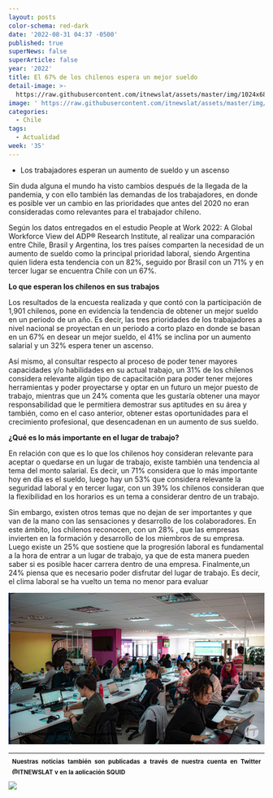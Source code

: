 ```yaml
---
layout: posts
color-schema: red-dark
date: '2022-08-31 04:37 -0500'
published: true
superNews: false
superArticle: false
year: '2022'
title: El 67% de los chilenos espera un mejor sueldo
detail-image: >-
  https://raw.githubusercontent.com/itnewslat/assets/master/img/1024x680/trabajadores-en-agencia-g.jpg
image: ' https://raw.githubusercontent.com/itnewslat/assets/master/img/540x320/trabajadores-en-agencia-p.jpg'
categories:
  - Chile
tags:
  - Actualidad
week: '35'
---
```


- Los trabajadores esperan un aumento de sueldo y un ascenso

 Sin duda alguna el mundo ha visto cambios después de la llegada de la pandemia, y con ello también las demandas de los trabajadores, en donde es posible ver un cambio en las prioridades que antes del 2020 no eran consideradas como relevantes para el trabajador chileno.

Según los datos entregados en el estudio People at Work 2022: A Global Workforce View del ADP® Research Institute, al realizar una comparación entre Chile, Brasil y Argentina, los tres países comparten la necesidad de un aumento de sueldo como la principal prioridad laboral, siendo Argentina quien lidera esta tendencia con un 82%, seguido por Brasil con un 71% y en tercer lugar se encuentra Chile con un 67%. 

**Lo que esperan los chilenos en sus trabajos**

Los resultados de la encuesta realizada y que contó con la participación de 1,901 chilenos, pone en evidencia la tendencia de obtener un mejor sueldo en un periodo de un año. Es decir, las tres prioridades de los trabajadores a nivel nacional se proyectan en un periodo a corto plazo en donde se basan en un 67% en desear un mejor sueldo, el 41% se inclina por un aumento salarial y un 32%  espera tener un ascenso.

Así mismo, al consultar respecto al proceso de poder tener mayores capacidades y/o habilidades en su actual trabajo, un 31% de los chilenos considera relevante algún tipo de capacitación para poder tener mejores herramientas y poder proyectarse y optar en un futuro un mejor puesto de trabajo, mientras que un 24% comenta que les gustaría obtener una mayor responsabilidad que le permitiera demostrar sus aptitudes en su área y también, como en el caso anterior, obtener estas oportunidades para el crecimiento profesional, que desencadenan en un aumento de sus sueldo.

**¿Qué es lo más importante en el lugar de trabajo?**

En relación con que es lo que los chilenos hoy consideran relevante para aceptar o quedarse en un lugar de trabajo, existe también una tendencia al tema del monto salarial. Es decir, un 71% considera que lo más importante hoy en día es el sueldo, luego hay un 53% que considera relevante la seguridad laboral y en tercer lugar, con un 39% los chilenos consideran que la flexibilidad en los horarios es un tema a considerar dentro de un trabajo.

Sin embargo, existen otros temas que no dejan de ser importantes y que van de la mano con las sensaciones y desarrollo de los colaboradores. En este ámbito, los chilenos reconocen, con un 28% , que las empresas invierten en la formación y desarrollo de los miembros de su empresa. Luego existe un 25% que sostiene que la progresión laboral es fundamental a la hora de entrar a un lugar de trabajo, ya que de esta manera pueden saber si es posible hacer carrera dentro de una empresa. Finalmente,un 24% piensa que es necesario poder disfrutar del lugar de trabajo. Es decir,  el clima laboral se ha vuelto un tema no menor para evaluar

![](https://raw.githubusercontent.com/itnewslat/assets/master/img/540x320/trabajadores-en-agencia-p.jpg)

<table style="height: 42px;" width="569">
<tbody>
<tr>
<td style="text-align: justify;"><sub><strong>Nuestras noticias también son publicadas a través de nuestra cuenta en Twitter <a href="https://twitter.com/itnewslat?lang=es">@ITNEWSLAT</a> y en la aplicación <a href="https://squidapp.co/en/">SQUID</a></strong></sub></td>
</tr>
</tbody>
</table>

<img src="https://tracker.metricool.com/c3po.jpg?hash=56f88a41e39ab42c063cc51676587a04"/>